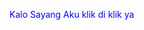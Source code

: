 <html>
<head>
  <title>Happy Aniversary</title>
  <script>
    function toggleKata() {
      const kata = document.getElementById("kata-lain");
      if (kata.style.display === "none") {
        kata.style.display = "block";
      } else {
        kata.style.display = "none";
      }
    }
  </script>
</head>
<body>
  <p onclick="toggleKata()" style="cursor: pointer; color: blue;">Kalo Sayang Aku klik di klik ya</p>
  <p id="kata-lain" style="display: none;">
    <a href="https://drive.google.com/file/d/1vqIRdmYWDaRfXFIDpYZdPcBPx_hHuhfu/view?usp=sharing" target="_blank" style="color: blue;">beneran sayang kan? klik lagi ya</a>
  </p>
</body>
</html>

